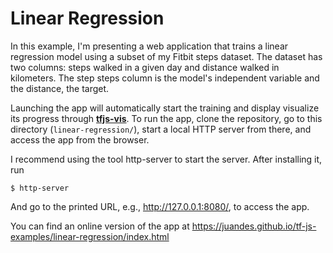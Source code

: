 # Linear Regression

In this example, I'm presenting a web application that trains a linear regression model using a subset of my Fitbit steps dataset. The dataset has two columns: steps walked in a given day and distance walked in kilometers. The step steps column is the model's independent variable and the distance, the target.

Launching the app will automatically start the training and display visualize its progress through [**tfjs-vis**](https://js.tensorflow.org/api_vis/1.5.0/). To run the app, clone the repository, go to this directory (`linear-regression/`), start a local HTTP server from there, and access the app from the browser.

I recommend using the tool http-server to start the server. After installing it, run

```
$ http-server
```

And go to the printed URL, e.g., http://127.0.0.1:8080/, to access the app.

You can find an online version of the app at https://juandes.github.io/tf-js-examples/linear-regression/index.html